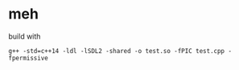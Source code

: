 # meh


build with

```g++ -std=c++14 -ldl -lSDL2 -shared -o test.so -fPIC test.cpp -fpermissive```
